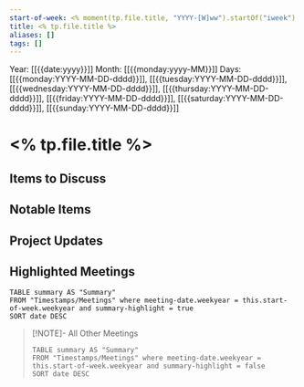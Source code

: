 ```yaml
---
start-of-week: <% moment(tp.file.title, "YYYY-[W]ww").startOf("iweek").format("YYYY-MM-DD")%>
title: <% tp.file.title %>
aliases: []
tags: []
---
```


Year: [[{{date:yyyy}}]]
Month: [[{{monday:yyyy-MM}}]]
Days: [[{{monday:YYYY-MM-DD-dddd}}]], [[{{tuesday:YYYY-MM-DD-dddd}}]], [[{{wednesday:YYYY-MM-DD-dddd}}]], [[{{thursday:YYYY-MM-DD-dddd}}]], [[{{friday:YYYY-MM-DD-dddd}}]], [[{{saturday:YYYY-MM-DD-dddd}}]], [[{{sunday:YYYY-MM-DD-dddd}}]]

# <% tp.file.title %>

## Items to Discuss

## Notable Items

## Project Updates

## Highlighted Meetings
```dataview
TABLE summary AS "Summary"
FROM "Timestamps/Meetings" where meeting-date.weekyear = this.start-of-week.weekyear and summary-highlight = true
SORT date DESC
```

> [!NOTE]- All Other Meetings
> ```dataview
> TABLE summary AS "Summary"
> FROM "Timestamps/Meetings" where meeting-date.weekyear = this.start-of-week.weekyear and summary-highlight = false
> SORT date DESC
> ```
